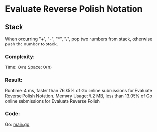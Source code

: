# Evaluate Reverse Polish Notation
## Stack
When occurring "+", "-", "*", "/", pop two numbers from stack, otherwise push the number to stack.
### Complexity:
Time: O(n)
Space: O(n)
### Result:
Runtime: 4 ms, faster than 76.85% of Go online submissions for Evaluate Reverse Polish Notation.
Memory Usage: 5.2 MB, less than 13.05% of Go online submissions for Evaluate Reverse Polish
### Code:
Go: [main.go](#maingo)